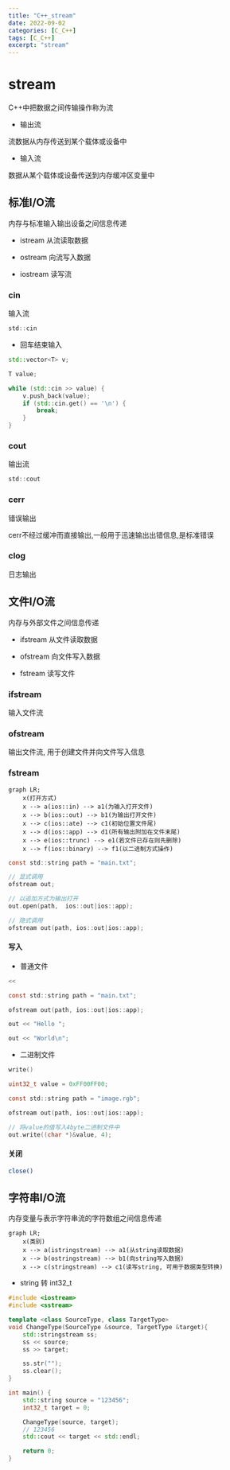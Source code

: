 ```yaml
---
title: "C++_stream"
date: 2022-09-02
categories: [C_C++]
tags: [C_C++]
excerpt: "stream"
---
```


# stream

C++中把数据之间传输操作称为流

- 输出流

流数据从内存传送到某个载体或设备中

- 输入流

数据从某个载体或设备传送到内存缓冲区变量中

## 标准I/O流

内存与标准输入输出设备之间信息传递

- istream 从流读取数据

- ostream 向流写入数据

- iostream 读写流

### cin

输入流

```c
std::cin
```

- 回车结束输入

```c++
std::vector<T> v;

T value;

while (std::cin >> value) {
    v.push_back(value);
    if (std::cin.get() == '\n') {
        break;
    }
}
```

### cout

输出流

```c
std::cout
```

### cerr

错误输出

cerr不经过缓冲而直接输出,一般用于迅速输出出错信息,是标准错误

### clog

日志输出

## 文件I/O流

内存与外部文件之间信息传递

- ifstream 从文件读取数据

- ofstream 向文件写入数据

- fstream 读写文件

### ifstream

输入文件流

### ofstream

输出文件流, 用于创建文件并向文件写入信息

### fstream

```mermaid
graph LR;
    x(打开方式)
    x --> a(ios::in) --> a1(为输入打开文件)
    x --> b(ios::out) --> b1(为输出打开文件)
    x --> c(ios::ate) --> c1(初始位置文件尾)
    x --> d(ios::app) --> d1(所有输出附加在文件末尾)
    x --> e(ios::trunc) --> e1(若文件已存在则先删除)
    x --> f(ios::binary) --> f1(以二进制方式操作)
```

```c
const std::string path = "main.txt";

// 显式调用
ofstream out;

// 以追加方式为输出打开
out.open(path,  ios::out|ios::app);

// 隐式调用
ofstream out(path, ios::out|ios::app);
```

#### 写入

- 普通文件

```c
<<
```

```c
const std::string path = "main.txt";

ofstream out(path, ios::out|ios::app);

out << "Hello ";

out << "World\n";
```

- 二进制文件

```c
write()
```

```c
uint32_t value = 0xFF00FF00;

const std::string path = "image.rgb";

ofstream out(path, ios::out|ios::app);

// 将value的值写入4byte二进制文件中
out.write((char *)&value, 4);
```

#### 关闭

```sh
close()
```

## 字符串I/O流

内存变量与表示字符串流的字符数组之间信息传递

```mermaid
graph LR;
    x(类别)
    x --> a(istringstream) --> a1(从string读取数据)
    x --> b(ostringstream) --> b1(向string写入数据)
    x --> c(stringstream) --> c1(读写string, 可用于数据类型转换)
```

- string 转 int32_t

```c++
#include <iostream>
#include <sstream>

template <class SourceType, class TargetType>
void ChangeType(SourceType &source, TargetType &target){
    std::stringstream ss;
    ss << source;
    ss >> target;

    ss.str("");
    ss.clear();
}

int main() {
    std::string source = "123456";
    int32_t target = 0;

    ChangeType(source, target);
    // 123456
    std::cout << target << std::endl;

    return 0;
}
```

